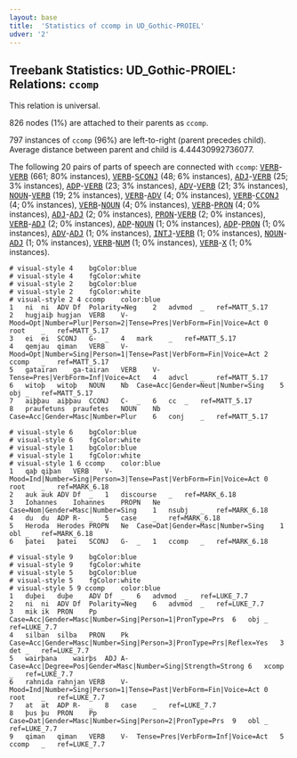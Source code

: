 ```yaml
---
layout: base
title:  'Statistics of ccomp in UD_Gothic-PROIEL'
udver: '2'
---
```


## Treebank Statistics: UD_Gothic-PROIEL: Relations: `ccomp`

This relation is universal.

826 nodes (1%) are attached to their parents as `ccomp`.

797 instances of `ccomp` (96%) are left-to-right (parent precedes child).
Average distance between parent and child is 4.44430992736077.

The following 20 pairs of parts of speech are connected with `ccomp`: <tt><a href="got_proiel-pos-VERB.html">VERB</a></tt>-<tt><a href="got_proiel-pos-VERB.html">VERB</a></tt> (661; 80% instances), <tt><a href="got_proiel-pos-VERB.html">VERB</a></tt>-<tt><a href="got_proiel-pos-SCONJ.html">SCONJ</a></tt> (48; 6% instances), <tt><a href="got_proiel-pos-ADJ.html">ADJ</a></tt>-<tt><a href="got_proiel-pos-VERB.html">VERB</a></tt> (25; 3% instances), <tt><a href="got_proiel-pos-ADP.html">ADP</a></tt>-<tt><a href="got_proiel-pos-VERB.html">VERB</a></tt> (23; 3% instances), <tt><a href="got_proiel-pos-ADV.html">ADV</a></tt>-<tt><a href="got_proiel-pos-VERB.html">VERB</a></tt> (21; 3% instances), <tt><a href="got_proiel-pos-NOUN.html">NOUN</a></tt>-<tt><a href="got_proiel-pos-VERB.html">VERB</a></tt> (19; 2% instances), <tt><a href="got_proiel-pos-VERB.html">VERB</a></tt>-<tt><a href="got_proiel-pos-ADV.html">ADV</a></tt> (4; 0% instances), <tt><a href="got_proiel-pos-VERB.html">VERB</a></tt>-<tt><a href="got_proiel-pos-CCONJ.html">CCONJ</a></tt> (4; 0% instances), <tt><a href="got_proiel-pos-VERB.html">VERB</a></tt>-<tt><a href="got_proiel-pos-NOUN.html">NOUN</a></tt> (4; 0% instances), <tt><a href="got_proiel-pos-VERB.html">VERB</a></tt>-<tt><a href="got_proiel-pos-PRON.html">PRON</a></tt> (4; 0% instances), <tt><a href="got_proiel-pos-ADJ.html">ADJ</a></tt>-<tt><a href="got_proiel-pos-ADJ.html">ADJ</a></tt> (2; 0% instances), <tt><a href="got_proiel-pos-PRON.html">PRON</a></tt>-<tt><a href="got_proiel-pos-VERB.html">VERB</a></tt> (2; 0% instances), <tt><a href="got_proiel-pos-VERB.html">VERB</a></tt>-<tt><a href="got_proiel-pos-ADJ.html">ADJ</a></tt> (2; 0% instances), <tt><a href="got_proiel-pos-ADP.html">ADP</a></tt>-<tt><a href="got_proiel-pos-NOUN.html">NOUN</a></tt> (1; 0% instances), <tt><a href="got_proiel-pos-ADP.html">ADP</a></tt>-<tt><a href="got_proiel-pos-PRON.html">PRON</a></tt> (1; 0% instances), <tt><a href="got_proiel-pos-ADV.html">ADV</a></tt>-<tt><a href="got_proiel-pos-ADJ.html">ADJ</a></tt> (1; 0% instances), <tt><a href="got_proiel-pos-INTJ.html">INTJ</a></tt>-<tt><a href="got_proiel-pos-VERB.html">VERB</a></tt> (1; 0% instances), <tt><a href="got_proiel-pos-NOUN.html">NOUN</a></tt>-<tt><a href="got_proiel-pos-ADJ.html">ADJ</a></tt> (1; 0% instances), <tt><a href="got_proiel-pos-VERB.html">VERB</a></tt>-<tt><a href="got_proiel-pos-NUM.html">NUM</a></tt> (1; 0% instances), <tt><a href="got_proiel-pos-VERB.html">VERB</a></tt>-<tt><a href="got_proiel-pos-X.html">X</a></tt> (1; 0% instances).


~~~ conllu
# visual-style 4	bgColor:blue
# visual-style 4	fgColor:white
# visual-style 2	bgColor:blue
# visual-style 2	fgColor:white
# visual-style 2 4 ccomp	color:blue
1	ni	ni	ADV	Df	Polarity=Neg	2	advmod	_	ref=MATT_5.17
2	hugjaiþ	hugjan	VERB	V-	Mood=Opt|Number=Plur|Person=2|Tense=Pres|VerbForm=Fin|Voice=Act	0	root	_	ref=MATT_5.17
3	ei	ei	SCONJ	G-	_	4	mark	_	ref=MATT_5.17
4	qemjau	qiman	VERB	V-	Mood=Opt|Number=Sing|Person=1|Tense=Past|VerbForm=Fin|Voice=Act	2	ccomp	_	ref=MATT_5.17
5	gatairan	ga-tairan	VERB	V-	Tense=Pres|VerbForm=Inf|Voice=Act	4	advcl	_	ref=MATT_5.17
6	witoþ	witoþ	NOUN	Nb	Case=Acc|Gender=Neut|Number=Sing	5	obj	_	ref=MATT_5.17
7	aiþþau	aiþþau	CCONJ	C-	_	6	cc	_	ref=MATT_5.17
8	praufetuns	praufetes	NOUN	Nb	Case=Acc|Gender=Masc|Number=Plur	6	conj	_	ref=MATT_5.17

~~~


~~~ conllu
# visual-style 6	bgColor:blue
# visual-style 6	fgColor:white
# visual-style 1	bgColor:blue
# visual-style 1	fgColor:white
# visual-style 1 6 ccomp	color:blue
1	qaþ	qiþan	VERB	V-	Mood=Ind|Number=Sing|Person=3|Tense=Past|VerbForm=Fin|Voice=Act	0	root	_	ref=MARK_6.18
2	auk	auk	ADV	Df	_	1	discourse	_	ref=MARK_6.18
3	Iohannes	Iohannes	PROPN	Ne	Case=Nom|Gender=Masc|Number=Sing	1	nsubj	_	ref=MARK_6.18
4	du	du	ADP	R-	_	5	case	_	ref=MARK_6.18
5	Heroda	Herodes	PROPN	Ne	Case=Dat|Gender=Masc|Number=Sing	1	obl	_	ref=MARK_6.18
6	þatei	þatei	SCONJ	G-	_	1	ccomp	_	ref=MARK_6.18

~~~


~~~ conllu
# visual-style 9	bgColor:blue
# visual-style 9	fgColor:white
# visual-style 5	bgColor:blue
# visual-style 5	fgColor:white
# visual-style 5 9 ccomp	color:blue
1	duþei	duþe	ADV	Df	_	6	advmod	_	ref=LUKE_7.7
2	ni	ni	ADV	Df	Polarity=Neg	6	advmod	_	ref=LUKE_7.7
3	mik	ik	PRON	Pp	Case=Acc|Gender=Masc|Number=Sing|Person=1|PronType=Prs	6	obj	_	ref=LUKE_7.7
4	silban	silba	PRON	Pk	Case=Acc|Gender=Masc|Number=Sing|Person=3|PronType=Prs|Reflex=Yes	3	det	_	ref=LUKE_7.7
5	wairþana	wairþs	ADJ	A-	Case=Acc|Degree=Pos|Gender=Masc|Number=Sing|Strength=Strong	6	xcomp	_	ref=LUKE_7.7
6	rahnida	rahnjan	VERB	V-	Mood=Ind|Number=Sing|Person=1|Tense=Past|VerbForm=Fin|Voice=Act	0	root	_	ref=LUKE_7.7
7	at	at	ADP	R-	_	8	case	_	ref=LUKE_7.7
8	þus	þu	PRON	Pp	Case=Dat|Gender=Masc|Number=Sing|Person=2|PronType=Prs	9	obl	_	ref=LUKE_7.7
9	qiman	qiman	VERB	V-	Tense=Pres|VerbForm=Inf|Voice=Act	5	ccomp	_	ref=LUKE_7.7

~~~


